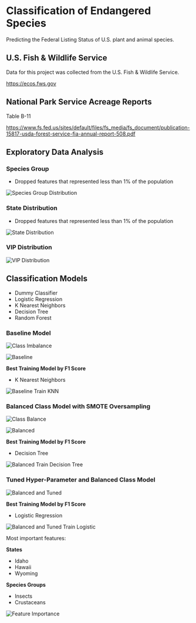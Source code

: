 # Classification of Endangered Species

Predicting the Federal Listing Status of U.S. plant and animal species.

## U.S. Fish & Wildlife Service

Data for this project was collected from the U.S. Fish & Wildlife Service.

https://ecos.fws.gov

## National Park Service Acreage Reports

Table B-11

https://www.fs.fed.us/sites/default/files/fs_media/fs_document/publication-15817-usda-forest-service-fia-annual-report-508.pdf

## Exploratory Data Analysis

### Species Group

* Dropped features that represented less than 1% of the population

![Species Group Distribution](/Plots/Species_Group_Distribution.png)

### State Distribution

* Dropped features that represented less than 1% of the population

![State Distribution](/Plots/State_Distribution.png)

### VIP Distribution

![VIP Distribution](/Plots/VIP_Distribution.png)

## Classification Models

* Dummy Classifier
* Logistic Regression
* K Nearest Neighbors
* Decision Tree
* Random Forest

### Baseline Model

![Class Imbalance](/Plots/Class_Imbalance.png)

![Baseline](/Plots/Baseline.png)

**Best Training Model by F1 Score**
* K Nearest Neighbors

![Baseline Train KNN](/Plots/Baseline_Train_KNN.png)

### Balanced Class Model with SMOTE Oversampling

![Class Balance](/Plots/Class_Balance.png)

![Balanced](/Plots/Balanced.png)

**Best Training Model by F1 Score**
* Decision Tree

![Balanced Train Decision Tree](/Plots/Balanced_Train_Decision_Tree.png)

### Tuned Hyper-Parameter and Balanced Class Model

![Balanced and Tuned](/Plots/Balanced_and_Tuned.png)

**Best Training Model by F1 Score**
* Logistic Regression

![Balanced and Tuned Train Logistic](/Plots/Tuned_Train_Logistic.png)

Most important features:

**States**
* Idaho
* Hawaii
* Wyoming

**Species Groups**
* Insects
* Crustaceans

![Feature Importance](/Plots/Feature_Importance.png)
